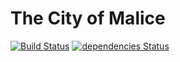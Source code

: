 

# The City of Malice

[![Build Status](https://travis-ci.org/TSavo/Malice.svg?branch=master)](https://travis-ci.org/TSavo/Malice) [![dependencies Status](https://david-dm.org/tsavo/malice/status.svg)](https://david-dm.org/tsavo/malice)